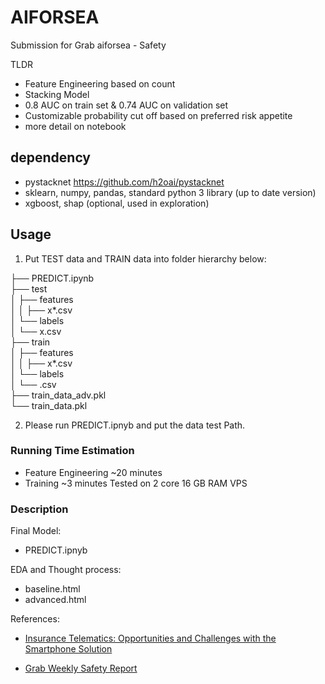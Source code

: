 # AIFORSEA
Submission for Grab aiforsea - Safety

TLDR
- Feature Engineering based on count
- Stacking Model
- 0.8 AUC on train set & 0.74 AUC on validation set
- Customizable probability cut off based on preferred risk appetite
- more detail on notebook

## dependency
- pystacknet https://github.com/h2oai/pystacknet
- sklearn, numpy, pandas, standard python 3 library (up to date version)
- xgboost, shap (optional, used in exploration)


## Usage
1. Put TEST data and TRAIN data into folder hierarchy below:

├── PREDICT.ipynb  
├── test  
│   ├── features  
│   │   ├── x*.csv  
│   └── labels  
│       └── x.csv  
├── train  
│   ├── features    
│   │   ├── x*.csv  
│   └── labels  
│       └── .csv  
├── train_data_adv.pkl  
└── train_data.pkl  

2. Please run PREDICT.ipnyb and put the data test Path.

### Running Time Estimation
- Feature Engineering ~20 minutes
- Training ~3 minutes
Tested on 2 core 16 GB RAM VPS

### Description
Final Model:
- PREDICT.ipnyb 

EDA and Thought process:
- baseline.html
- advanced.html

References:
- [Insurance Telematics: Opportunities and Challenges with the Smartphone Solution](https://ieeexplore.ieee.org/document/6936433/authors#authors)

- [Grab Weekly Safety Report](https://help.grab.com/driver/en-my/360001944868-Weekly-Safety-Report)

